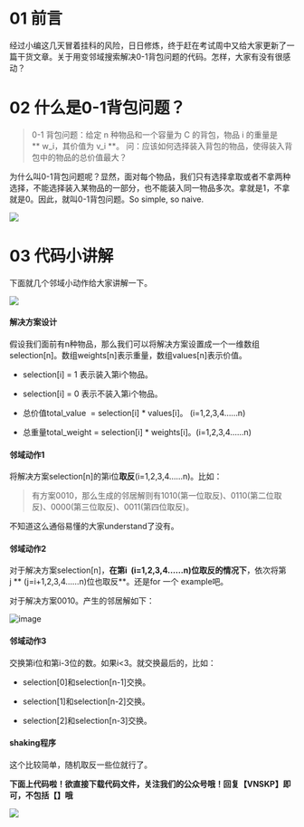 # 01 前言
经过小编这几天冒着挂科的风险，日日修炼，终于赶在考试周中又给大家更新了一篇干货文章。关于用变邻域搜索解决0-1背包问题的代码。怎样，大家有没有很感动？

# 02 什么是0-1背包问题？
> 0-1 背包问题：给定 n 种物品和一个容量为 C 的背包，物品 i 的重量是** w_i，其价值为 v_i **。
> 问：应该如何选择装入背包的物品，使得装入背包中的物品的总价值最大？

为什么叫0-1背包问题呢？显然，面对每个物品，我们只有选择拿取或者不拿两种选择，不能选择装入某物品的一部分，也不能装入同一物品多次。拿就是1，不拿就是0。因此，就叫0-1背包问题。So simple, so naive. 

![](http://upload-images.jianshu.io/upload_images/10386940-876f51df94ae8915?imageMogr2/auto-orient/strip%7CimageView2/2/w/1240)

# 03 代码小讲解
下面就几个邻域小动作给大家讲解一下。

![](http://upload-images.jianshu.io/upload_images/10386940-8fcbbfd66735e422?imageMogr2/auto-orient/strip%7CimageView2/2/w/1240)

#### 解决方案设计

假设我们面前有n种物品，那么我们可以将解决方案设置成一个一维数组selection[n]。数组weights[n]表示重量，数组values[n]表示价值。

*   selection[i] = 1 表示装入第i个物品。

*   selection[i] = 0 表示不装入第i个物品。

*   总价值total_value  = selection[i] * values[i]。 (i=1,2,3,4……n)

*   总重量total_weight = selection[i] * weights[i]。(i=1,2,3,4……n)

#### 邻域动作1

将解决方案selection[n]的第i位**取反**(i=1,2,3,4……n)。比如：

> 有方案0010，那么生成的邻居解则有1010(第一位取反)、0110(第二位取反)、0000(第三位取反)、0011(第四位取反)。

不知道这么通俗易懂的大家understand了没有。

#### 邻域动作2

对于解决方案selection[n]，**在第i  (i=1,2,3,4……n)位取反的情况下**，依次将第j ** (j=i+1,2,3,4……n)位也取反**。还是for 一个 example吧。

对于解决方案0010。产生的邻居解如下：

![image](http://upload-images.jianshu.io/upload_images/10386940-1307afb739e3ac6a?imageMogr2/auto-orient/strip%7CimageView2/2/w/1240)

#### 邻域动作3

交换第i位和第i-3位的数。如果i<3。就交换最后的，比如：

*   selection[0]和selection[n-1]交换。

*   selection[1]和selection[n-2]交换。

*   selection[2]和selection[n-3]交换。

#### shaking程序

这个比较简单，随机取反一些位就行了。

**下面上代码啦！欲直接下载代码文件，关注我们的公众号哦！回复【VNSKP】即可，不包括【】哦**


![](http://upload-images.jianshu.io/upload_images/10386940-ba0c519723650398.jpg?imageMogr2/auto-orient/strip%7CimageView2/2/w/1240)
